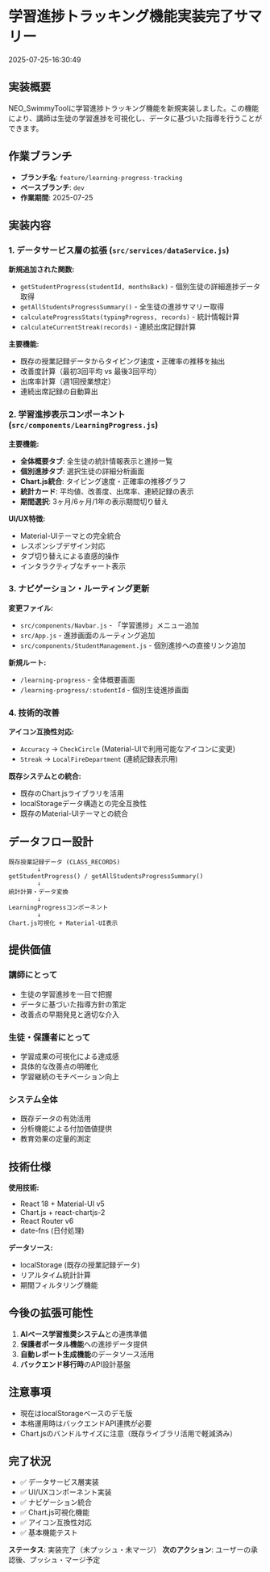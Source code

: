 # 学習進捗トラッキング機能実装完了サマリー

2025-07-25-16:30:49

## 実装概要

NEO_SwimmyToolに学習進捗トラッキング機能を新規実装しました。この機能により、講師は生徒の学習進捗を可視化し、データに基づいた指導を行うことができます。

## 作業ブランチ

- **ブランチ名**: `feature/learning-progress-tracking`
- **ベースブランチ**: `dev`
- **作業期間**: 2025-07-25

## 実装内容

### 1. データサービス層の拡張 (`src/services/dataService.js`)

**新規追加された関数:**
- `getStudentProgress(studentId, monthsBack)` - 個別生徒の詳細進捗データ取得
- `getAllStudentsProgressSummary()` - 全生徒の進捗サマリー取得
- `calculateProgressStats(typingProgress, records)` - 統計情報計算
- `calculateCurrentStreak(records)` - 連続出席記録計算

**主要機能:**
- 既存の授業記録データからタイピング速度・正確率の推移を抽出
- 改善度計算（最初3回平均 vs 最後3回平均）
- 出席率計算（週1回授業想定）
- 連続出席記録の自動算出

### 2. 学習進捗表示コンポーネント (`src/components/LearningProgress.js`)

**主要機能:**
- **全体概要タブ**: 全生徒の統計情報表示と進捗一覧
- **個別進捗タブ**: 選択生徒の詳細分析画面
- **Chart.js統合**: タイピング速度・正確率の推移グラフ
- **統計カード**: 平均値、改善度、出席率、連続記録の表示
- **期間選択**: 3ヶ月/6ヶ月/1年の表示期間切り替え

**UI/UX特徴:**
- Material-UIテーマとの完全統合
- レスポンシブデザイン対応
- タブ切り替えによる直感的操作
- インタラクティブなチャート表示

### 3. ナビゲーション・ルーティング更新

**変更ファイル:**
- `src/components/Navbar.js` - 「学習進捗」メニュー追加
- `src/App.js` - 進捗画面のルーティング追加
- `src/components/StudentManagement.js` - 個別進捗への直接リンク追加

**新規ルート:**
- `/learning-progress` - 全体概要画面
- `/learning-progress/:studentId` - 個別生徒進捗画面

### 4. 技術的改善

**アイコン互換性対応:**
- `Accuracy` → `CheckCircle` (Material-UIで利用可能なアイコンに変更)
- `Streak` → `LocalFireDepartment` (連続記録表示用)

**既存システムとの統合:**
- 既存のChart.jsライブラリを活用
- localStorageデータ構造との完全互換性
- 既存のMaterial-UIテーマとの統合

## データフロー設計

```
既存授業記録データ (CLASS_RECORDS)
        ↓
getStudentProgress() / getAllStudentsProgressSummary()
        ↓
統計計算・データ変換
        ↓
LearningProgressコンポーネント
        ↓
Chart.js可視化 + Material-UI表示
```

## 提供価値

### 講師にとって
- 生徒の学習進捗を一目で把握
- データに基づいた指導方針の策定
- 改善点の早期発見と適切な介入

### 生徒・保護者にとって
- 学習成果の可視化による達成感
- 具体的な改善点の明確化
- 学習継続のモチベーション向上

### システム全体
- 既存データの有効活用
- 分析機能による付加価値提供
- 教育効果の定量的測定

## 技術仕様

**使用技術:**
- React 18 + Material-UI v5
- Chart.js + react-chartjs-2
- React Router v6
- date-fns (日付処理)

**データソース:**
- localStorage (既存の授業記録データ)
- リアルタイム統計計算
- 期間フィルタリング機能

## 今後の拡張可能性

1. **AIベース学習推奨システム**との連携準備
2. **保護者ポータル機能**への進捗データ提供
3. **自動レポート生成機能**のデータソース活用
4. **バックエンド移行時**のAPI設計基盤

## 注意事項

- 現在はlocalStorageベースのデモ版
- 本格運用時はバックエンドAPI連携が必要
- Chart.jsのバンドルサイズに注意（既存ライブラリ活用で軽減済み）

## 完了状況

- ✅ データサービス層実装
- ✅ UI/UXコンポーネント実装
- ✅ ナビゲーション統合
- ✅ Chart.js可視化機能
- ✅ アイコン互換性対応
- ✅ 基本機能テスト

**ステータス**: 実装完了（未プッシュ・未マージ）
**次のアクション**: ユーザーの承認後、プッシュ・マージ予定
